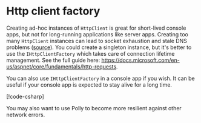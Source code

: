 # Http client factory

Creating ad-hoc instances of `HttpClient` is great for short-lived console apps, but not for long-running applications like server apps. Creating too many `HttpClient` instances can lead to socket exhaustion and stale DNS problems ([source](https://learn.microsoft.com/en-us/dotnet/fundamentals/networking/http/httpclient-guidelines)). You could create a singleton instance, but it's better to use the `IHttpClientFactory` which takes care of connection lifetime management. See the full guide here: <https://docs.microsoft.com/en-us/aspnet/core/fundamentals/http-requests>.

You can also use `IHttpClientFactory` in a console app if you wish. It can be useful if your console app is expected to stay alive for a long time.

[!code-csharp[](../../samples/HttpClientFactoryUsage/Program.cs)]

You may also want to use Polly to become more resilient against other network errors.
